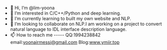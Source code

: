 - 👋 Hi, I’m @lim-yoona
- 👀 I’m interested in C/C++/Python and deep learning.
- 🌱 I’m currently learning to built my own website and NLP.
- 💞️ I’m looking to collaborate on NLP.I am working on a project to convert natural language to IDL interface description language.
- 📫 How to reach me -----
QQ:1994238842      email:yoonairmessi@gmail.com      Blog:www.ymiir.top

<!---
lim-yoona/lim-yoona is a ✨ special ✨ repository because its `README.md` (this file) appears on your GitHub profile.
You can click the Preview link to take a look at your changes.
--->
